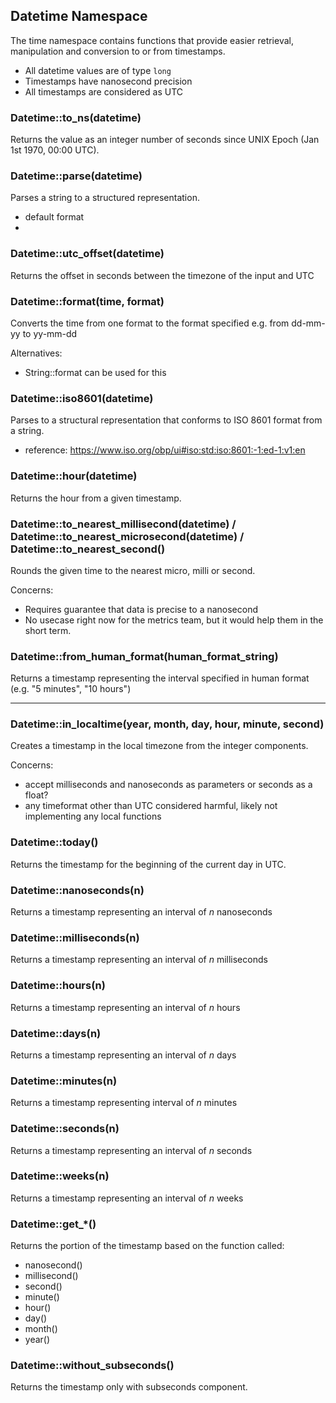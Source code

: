 ## Datetime Namespace 

The time namespace contains functions that provide easier retrieval, manipulation and conversion to or from timestamps. 

* All datetime values are of type `long`
* Timestamps have nanosecond precision
* All timestamps are considered as UTC

  

### Datetime::to_ns(datetime) 

Returns the value as an integer number of seconds since UNIX Epoch (Jan 1st 1970, 00:00 UTC).

### Datetime::parse(datetime) 

Parses a string to a structured representation. 

* default format
* 


### Datetime::utc_offset(datetime)

Returns the offset in seconds between the timezone of the input and UTC

### Datetime::format(time, format)

Converts the time from one format to the format specified e.g. from dd-mm-yy to yy-mm-dd

Alternatives:

* String::format can be used for this 

### Datetime::iso8601(datetime)

Parses to a structural representation that conforms to ISO 8601 format from a string.

* reference: <https://www.iso.org/obp/ui#iso:std:iso:8601:-1:ed-1:v1:en>

### Datetime::hour(datetime)

Returns the hour from a given timestamp. 

### Datetime::to_nearest_millisecond(datetime) / Datetime::to_nearest_microsecond(datetime) / Datetime::to_nearest_second()

Rounds the given time to the nearest micro, milli or second. 

Concerns:

* Requires guarantee that data is precise to a nanosecond
* No usecase right now for the metrics team, but it would help them in the short term. 

### Datetime::from_human_format(human_format_string) 

Returns a timestamp representing the interval specified in human format (e.g. "5 minutes", "10 hours")



---------------------------------------------------------------------------------------------------------------

### Datetime::in_localtime(year, month, day, hour, minute, second) 

Creates a timestamp in the local timezone from the integer components. 

Concerns: 

* accept milliseconds and nanoseconds as parameters or seconds as a float?
* any timeformat other than UTC considered harmful, likely not implementing any local functions

### Datetime::today()

Returns the timestamp for the beginning of the current day in UTC. 

### Datetime::nanoseconds(n)

Returns a timestamp representing an interval of _n_ nanoseconds

### Datetime::milliseconds(n)

Returns a timestamp representing an interval of _n_ milliseconds

### Datetime::hours(n) 

Returns a timestamp representing an interval of _n_ hours 

### Datetime::days(n)

Returns a timestamp representing an interval of _n_ days

### Datetime::minutes(n)

Returns a timestamp representing interval of _n_ minutes

### Datetime::seconds(n)

Returns a timestamp representing an interval of _n_ seconds

### Datetime::weeks(n)

Returns a timestamp representing an interval of _n_ weeks

### Datetime::get_*() 

Returns the portion of the timestamp based on the function called:

* nanosecond()
* millisecond()
* second()
* minute()
* hour()
* day()
* month()
* year()

### Datetime::without_subseconds() 

Returns the timestamp only with subseconds component. 



### 

